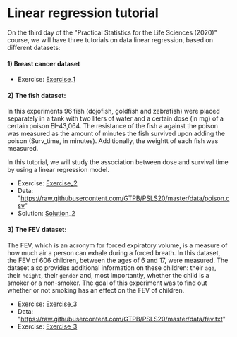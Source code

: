 # Linear regression tutorial

On the third day of the "Practical Statistics for the Life Sciences (2020)" course, we will have three tutorials on data linear regression, based on different datasets:

#### 1) Breast cancer dataset

- Exercise: [Exercise_1](./breastcancerExample.html)

#### 2) The fish dataset:

In this experiments 96 fish (dojofish, goldfish and zebrafish) were placed separately in a tank with two liters of water and
a certain dose (in mg) of a certain poison EI-43,064. The resistance of the fish a against the poison was measured as the amount of
minutes the fish survived upon adding the poison (Surv_time, in minutes). Additionally, the weightt of each fish was measured.

In this tutorial, we will study the association between dose and survival time by using a linear regression model.

- Exercise: [Exercise_2](./Linreg_fish_tank_half.html)
- Data: "https://raw.githubusercontent.com/GTPB/PSLS20/master/data/poison.csv"
- Solution: [Solution_2](./Linreg_fish_tank.html)

 #### 3) The FEV dataset:

The FEV, which is an acronym for forced expiratory volume, is a measure of how much air a person can exhale during  a forced breath. 
In this dataset, the FEV of 606 children, between the ages of 6 and 17, were measured. The dataset also provides additional information on 
these children: their `age`, their `height`, their `gender` and, most importantly, whether the child is a smoker or a non-smoker.
The goal of this experiment was to find out whether or not smoking has an effect on the FEV of children.

- Exercise: [Exercise_3](./Linreg_FEV_half.html)
- Data: "https://raw.githubusercontent.com/GTPB/PSLS20/master/data/fev.txt"
- Exercise: [Exercise_3](./Linreg_FEV.html)




